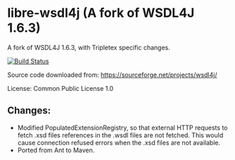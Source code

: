 # libre-wsdl4j (A fork of WSDL4J 1.6.3) 

A fork of WSDL4J 1.6.3, with Tripletex specific changes.

 [![Build Status](https://travis-ci.org/librewsdl4j/libre-wsdl4j.svg?branch=master)](https://travis-ci.org/librewsdl4j/libre-wsdl4j)

Source code downloaded from:  https://sourceforge.net/projects/wsdl4j/

License: Common Public License 1.0 

## Changes:
* Modified PopulatedExtensionRegistry, so that external HTTP requests 
to fetch .xsd files references in the .wsdl files are not fetched. 
This would cause connection refused errors when the .xsd files are not
available.
* Ported from Ant to Maven.


